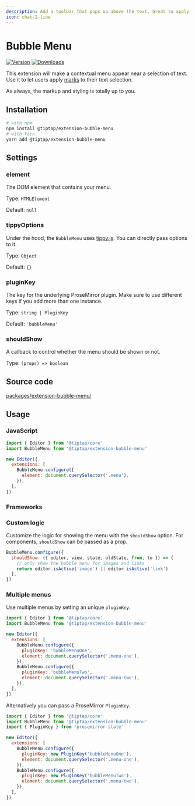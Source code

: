 ```yaml
---
description: Add a toolbar that pops up above the text. Great to apply inline formatting.
icon: chat-2-line
---
```


# Bubble Menu
[![Version](https://img.shields.io/npm/v/@tiptap/extension-bubble-menu.svg?label=version)](https://www.npmjs.com/package/@tiptap/extension-bubble-menu)
[![Downloads](https://img.shields.io/npm/dm/@tiptap/extension-bubble-menu.svg)](https://npmcharts.com/compare/@tiptap/extension-bubble-menu?minimal=true)

This extension will make a contextual menu appear near a selection of text. Use it to let users apply [marks](/api/marks) to their text selection.

As always, the markup and styling is totally up to you.

## Installation
```bash
# with npm
npm install @tiptap/extension-bubble-menu
# with Yarn
yarn add @tiptap/extension-bubble-menu
```

## Settings

### element
The DOM element that contains your menu.

Type: `HTMLElement`

Default: `null`

### tippyOptions
Under the hood, the `BubbleMenu` uses [tippy.js](https://atomiks.github.io/tippyjs/v6/all-props/). You can directly pass options to it.

Type: `Object`

Default: `{}`

### pluginKey
The key for the underlying ProseMirror plugin. Make sure to use different keys if you add more than one instance.

Type: `string | PluginKey`

Default: `'bubbleMenu'`

### shouldShow
A callback to control whether the menu should be shown or not.

Type: `(props) => boolean`

## Source code
[packages/extension-bubble-menu/](https://github.com/ueberdosis/tiptap/blob/main/packages/extension-bubble-menu/)

## Usage

### JavaScript
```js
import { Editor } from '@tiptap/core'
import BubbleMenu from '@tiptap/extension-bubble-menu'

new Editor({
  extensions: [
    BubbleMenu.configure({
      element: document.querySelector('.menu'),
    }),
  ],
})
```

### Frameworks
<tiptap-demo name="Extensions/BubbleMenu"></tiptap-demo>

### Custom logic
Customize the logic for showing the menu with the `shouldShow` option. For components, `shouldShow` can be passed as a prop.

```js
BubbleMenu.configure({
  shouldShow: ({ editor, view, state, oldState, from, to }) => {
    // only show the bubble menu for images and links
    return editor.isActive('image') || editor.isActive('link')
  },
})
```

### Multiple menus
Use multiple menus by setting an unique `pluginKey`.

```js
import { Editor } from '@tiptap/core'
import BubbleMenu from '@tiptap/extension-bubble-menu'

new Editor({
  extensions: [
    BubbleMenu.configure({
      pluginKey: 'bubbleMenuOne',
      element: document.querySelector('.menu-one'),
    }),
    BubbleMenu.configure({
      pluginKey: 'bubbleMenuTwo',
      element: document.querySelector('.menu-two'),
    }),
  ],
})
```

Alternatively you can pass a ProseMirror `PluginKey`.

```js
import { Editor } from '@tiptap/core'
import BubbleMenu from '@tiptap/extension-bubble-menu'
import { PluginKey } from 'prosemirror-state'

new Editor({
  extensions: [
    BubbleMenu.configure({
      pluginKey: new PluginKey('bubbleMenuOne'),
      element: document.querySelector('.menu-one'),
    }),
    BubbleMenu.configure({
      pluginKey: new PluginKey('bubbleMenuTwo'),
      element: document.querySelector('.menu-two'),
    }),
  ],
})
```
